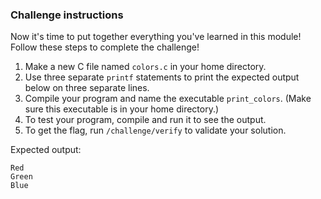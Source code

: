 ### Challenge instructions
Now it's time to put together everything you've learned in this module!
Follow these steps to complete the challenge!
 
1. Make a new C file named `colors.c` in your home directory.
2. Use three separate `printf` statements to print the expected output below on three separate lines.
3. Compile your program and name the executable `print_colors`. (Make sure this executable is in your home directory.)
4. To test your program, compile and run it to see the output.
5. To get the flag, run `/challenge/verify` to validate your solution. 

Expected output:
```
Red
Green
Blue
```
